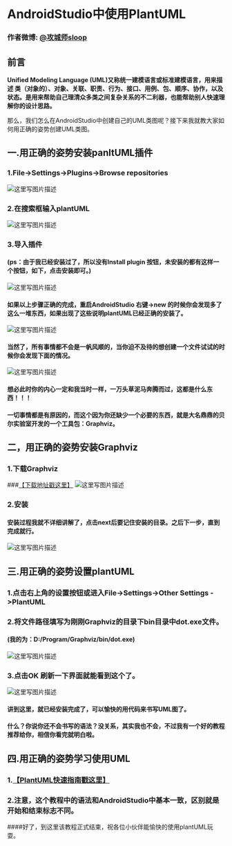 # AndroidStudio中使用PlantUML

### 作者微博: [@攻城师sloop](http://weibo.com/GcsSloop)

## 前言

**Unified Modeling Language (UML)又称统一建模语言或标准建模语言，用来描述 类（对象的）、对象、关联、职责、行为、接口、用例、包、顺序、协作，以及状态。是用来帮助自己理清众多类之间复杂关系的不二利器，也能帮助别人快速理解你的设计思路。**

那么，我们怎么在AndroidStudio中创建自己的UML类图呢？接下来我就教大家如何用正确的姿势创建UML类图。

## 一.用正确的姿势安装panltUML插件
### 1.File->Settings->Plugins->Browse repositories
![这里写图片描述](http://img.blog.csdn.net/20151130192101011)
### 2.在搜索框输入plantUML
![这里写图片描述](http://img.blog.csdn.net/20151130192547549)
### 3.导入插件
#### (ps：由于我已经安装过了，所以没有Install plugin 按钮，未安装的都有这样一个按钮，如下，点击安装即可。)
![这里写图片描述](http://img.blog.csdn.net/20151130192907006)

#### 如果以上步骤正确的完成，重启AndroidStudio 右键->new 的时候你会发现多了这么一堆东西，如果出现了这些说明plantUML已经正确的安装了。
![这里写图片描述](http://img.blog.csdn.net/20151130193249965)

#### 当然了，所有事情都不会是一帆风顺的，当你迫不及待的想创建一个文件试试的时候你会发现下面的情况。
![这里写图片描述](http://img.blog.csdn.net/20151130193752721)
#### 想必此时你的内心一定和我当时一样，一万头草泥马奔腾而过，这都是什么东西！！！
#### 一切事情都是有原因的，而这个因为你还缺少一个必要的东西，就是大名鼎鼎的贝尔实验室开发的一个工具包：Graphviz。
## 二，用正确的姿势安装Graphviz
### 1.下载Graphviz
###[【下载地址戳这里】](http://www.graphviz.org/Download_windows.php)
![这里写图片描述](http://img.blog.csdn.net/20151130194703804)
### 2.安装
#### 安装过程我就不详细讲解了，点击next后要记住安装的目录。之后下一步，直到完成就行。
![这里写图片描述](http://img.blog.csdn.net/20151130195454083)
	
## 三.用正确的姿势设置plantUML
### 1.点击右上角的设置按钮或进入File->Settings->Other Settings ->PlantUML
### 2.将文件路径填写为刚刚Graphviz的目录下bin目录中dot.exe文件。
#### (我的为：D:/Program/Graphviz/bin/dot.exe)
![这里写图片描述](http://img.blog.csdn.net/20151130200308586)
### 3.点击OK 刷新一下界面就能看到这个了。
![这里写图片描述](http://img.blog.csdn.net/20151130200452927)
#### 讲到这里，就已经安装完成了，可以愉快的用代码来书写UML图了。
#### 什么？你说你还不会书写的语法？没关系，其实我也不会，不过我有一个好的教程推荐给你，相信你看完就明白啦。
## 四.用正确的姿势学习使用UML
### 1.[【PlantUML快速指南戳这里】](http://archive.3zso.com/archives/plantuml-quickstart.html#sec-5-4-1)
### 2.注意，这个教程中的语法和AndroidStudio中基本一致，区别就是开始和结束标志不同。
	
####好了，到这里该教程正式结束，祝各位小伙伴能愉快的使用plantUML玩耍。




